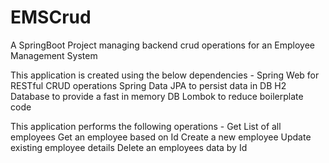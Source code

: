 # EMSCrud
A SpringBoot Project managing backend crud operations for an Employee Management System

This application is created using the below dependencies - 
Spring Web for RESTful CRUD operations
Spring Data JPA to persist data in DB
H2 Database to provide a fast in memory DB
Lombok to reduce boilerplate code


This application performs the following operations - 
Get List of all employees
Get an employee based on Id
Create a new employee
Update existing employee details
Delete an employees data by Id
